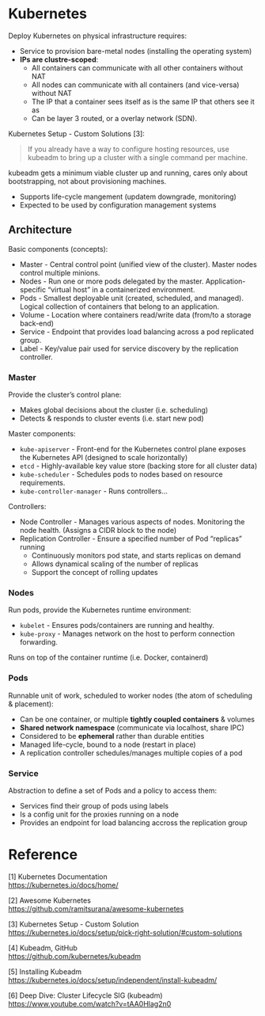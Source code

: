 # Kubernetes

Deploy Kubernetes on physical infrastructure requires:

* Service to provision bare-metal nodes (installing the operating system)
* **IPs are clustre-scoped**:
  - All containers can communicate with all other containers without NAT
  - All nodes can communicate with all containers (and vice-versa) without NAT
  - The IP that a container sees itself as is the same IP that others see it as
  - Can be layer 3 routed, or a overlay network (SDN).

Kubernetes Setup - Custom Solutions [3]:

> If you already have a way to configure hosting resources, use kubeadm to
> bring up a cluster with a single command per machine.

kubeadm gets a minimum viable cluster up and running, cares only about 
bootstrapping, not about provisioning machines. 

- Supports life-cycle mangement (updatem downgrade, monitoring)
- Expected to be used by configuration management systems

## Architecture

Basic components (concepts):

- Master - Central control point (unified view of the cluster).
  Master nodes control multiple minions.
- Nodes - Run one or more pods delegated by the master.
  Application-specific “virtual host” in a containerized environment.
- Pods - Smallest deployable unit (created, scheduled, and managed).
  Logical collection of containers that belong to an application.
- Volume - Location where containers read/write data (from/to a storage back-end)
- Service - Endpoint that provides load balancing across a pod replicated group.
- Label - Key/value pair used for service discovery by the replication
  controller.

### Master

Provide the cluster’s control plane:

- Makes global decisions about the cluster (i.e. scheduling)
- Detects & responds to cluster events (i.e. start new pod)

Master components:

- `kube-apiserver` - Front-end for the Kubernetes control plane exposes the 
  Kubernetes API (designed to scale horizontally)
- `etcd` - Highly-available key value store (backing store for all cluster data)
- `kube-scheduler` - Schedules pods to nodes based on resource requirements.
- `kube-controller-manager` - Runs controllers...

Controllers:

- Node Controller - Manages various aspects of nodes. Monitoring the node
  health. (Assigns a CIDR block to the node)
- Replication Controller - Ensure a specified number of Pod “replicas” running
  - Continuously monitors pod state, and starts replicas on demand
  - Allows dynamical scaling of the number of replicas
  - Support the concept of rolling updates

### Nodes

Run pods, provide the Kubernetes runtime environment:

- `kubelet` - Ensures pods/containers are running and healthy.
- `kube-proxy` - Manages network on the host to perform connection forwarding.

Runs on top of the container runtime (i.e. Docker, containerd)

### Pods

Runnable unit of work, scheduled to worker nodes (the atom of scheduling &
placement):

- Can be one container, or multiple **tightly coupled containers** & volumes
- **Shared network namespace** (communicate via localhost, share IPC)
- Considered to be **ephemeral** rather than durable entities 
- Managed life-cycle, bound to a node (restart in place)
- A replication controller schedules/manages multiple copies of a pod

### Service

Abstraction to define a set of Pods and a policy to access them:

- Services find their group of pods using labels
- Is a config unit for the proxies running on a node
- Provides an endpoint for load balancing accross the replication group

# Reference

[1] Kubernetes Documentation  
https://kubernetes.io/docs/home/

[2] Awesome Kubernetes   
https://github.com/ramitsurana/awesome-kubernetes

[3] Kubernetes Setup - Custom Solution  
https://kubernetes.io/docs/setup/pick-right-solution/#custom-solutions

[4] Kubeadm, GitHub  
https://github.com/kubernetes/kubeadm

[5] Installing Kubeadm  
https://kubernetes.io/docs/setup/independent/install-kubeadm/

[6] Deep Dive: Cluster Lifecycle SIG (kubeadm)  
https://www.youtube.com/watch?v=tAA0Hlag2n0

